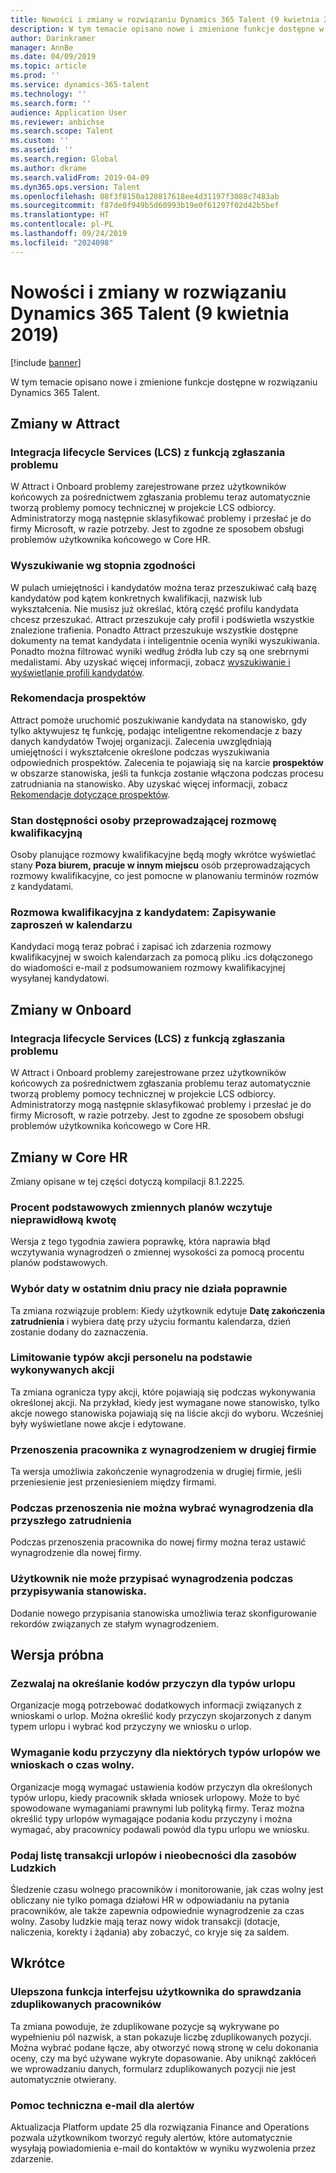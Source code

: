 ```yaml
---
title: Nowości i zmiany w rozwiązaniu Dynamics 365 Talent (9 kwietnia 2019)
description: W tym temacie opisano nowe i zmienione funkcje dostępne w rozwiązaniu Microsoft Dynamics 365 Talent.
author: Darinkramer
manager: AnnBe
ms.date: 04/09/2019
ms.topic: article
ms.prod: ''
ms.service: dynamics-365-talent
ms.technology: ''
ms.search.form: ''
audience: Application User
ms.reviewer: anbichse
ms.search.scope: Talent
ms.custom: ''
ms.assetid: ''
ms.search.region: Global
ms.author: dkrame
ms.search.validFrom: 2019-04-09
ms.dyn365.ops.version: Talent
ms.openlocfilehash: 08f3f8150a120817618ee4d31197f3088c7483ab
ms.sourcegitcommit: f87de0f949b5d60993b19e0f61297f02d42b5bef
ms.translationtype: HT
ms.contentlocale: pl-PL
ms.lasthandoff: 09/24/2019
ms.locfileid: "2024098"
---
```

# <a name="whats-new-or-changed-in-dynamics-365-talent-april-9-2019"></a>Nowości i zmiany w rozwiązaniu Dynamics 365 Talent (9 kwietnia 2019)

[!include [banner](includes/banner.md)]

W tym temacie opisano nowe i zmienione funkcje dostępne w rozwiązaniu Dynamics 365 Talent.

## <a name="changes-in-attract"></a>Zmiany w Attract

### <a name="lifecycle-services-lcs-integration-with-report-a-problem"></a>Integracja lifecycle Services (LCS) z funkcją zgłaszania problemu
W Attract i Onboard problemy zarejestrowane przez użytkowników końcowych za pośrednictwem zgłaszania problemu teraz automatycznie tworzą problemy pomocy technicznej w projekcie LCS odbiorcy. Administratorzy mogą następnie sklasyfikować problemy i przesłać je do firmy Microsoft, w razie potrzeby. Jest to zgodne ze sposobem obsługi problemów użytkownika końcowego w Core HR.

### <a name="relevance-search"></a>Wyszukiwanie wg stopnia zgodności
W pulach umiejętności i kandydatów można teraz przeszukiwać całą bazę kandydatów pod kątem konkretnych kwalifikacji, nazwisk lub wykształcenia. Nie musisz już określać, którą część profilu kandydata chcesz przeszukać. Attract przeszukuje cały profil i podświetla wszystkie znalezione trafienia. Ponadto Attract przeszukuje wszystkie dostępne dokumenty na temat kandydata i inteligentnie ocenia wyniki wyszukiwania. Ponadto można filtrować wyniki według źródła lub czy są one srebrnymi medalistami. Aby uzyskać więcej informacji, zobacz [wyszukiwanie i wyświetlanie profili kandydatów](https://docs.microsoft.com/dynamics365/unified-operations/talent/attract-talent-pools#search-and-view-candidate-profiles).

### <a name="prospect-recommendations"></a>Rekomendacja prospektów
Attract pomoże uruchomić poszukiwanie kandydata na stanowisko, gdy tylko aktywujesz tę funkcję, podając inteligentne rekomendacje z bazy danych kandydatów Twojej organizacji. Zalecenia uwzględniają umiejętności i wykształcenie określone podczas wyszukiwania odpowiednich prospektów. Zalecenia te pojawiają się na karcie **prospektów** w obszarze stanowiska, jeśli ta funkcja zostanie włączona podczas procesu zatrudniania na stanowisko. Aby uzyskać więcej informacji, zobacz [Rekomendacje dotyczące prospektów](https://docs.microsoft.com/dynamics365/unified-operations/talent/intelligent-recommendations#prospect-recommendations).

### <a name="interviewer-availability-statuses"></a>Stan dostępności osoby przeprowadzającej rozmowę kwalifikacyjną
Osoby planujące rozmowy kwalifikacyjne będą mogły wkrótce wyświetlać stany **Poza biurem, pracuje w innym miejscu** osób przeprowadzających rozmowy kwalifikacyjne, co jest pomocne w planowaniu terminów rozmów z kandydatami.

### <a name="candidate-interview-experience-save-calendar-invites"></a>Rozmowa kwalifikacyjna z kandydatem: Zapisywanie zaproszeń w kalendarzu
Kandydaci mogą teraz pobrać i zapisać ich zdarzenia rozmowy kwalifikacyjnej w swoich kalendarzach za pomocą pliku .ics dołączonego do wiadomości e-mail z podsumowaniem rozmowy kwalifikacyjnej wysyłanej kandydatowi.

## <a name="changes-in-onboard"></a>Zmiany w Onboard

### <a name="lifecycle-services-lcs-integration-with-report-a-problem"></a>Integracja lifecycle Services (LCS) z funkcją zgłaszania problemu
W Attract i Onboard problemy zarejestrowane przez użytkowników końcowych za pośrednictwem zgłaszania problemu teraz automatycznie tworzą problemy pomocy technicznej w projekcie LCS odbiorcy. Administratorzy mogą następnie sklasyfikować problemy i przesłać je do firmy Microsoft, w razie potrzeby. Jest to zgodne ze sposobem obsługi problemów użytkownika końcowego w Core HR.

## <a name="changes-in-core-hr"></a>Zmiany w Core HR
Zmiany opisane w tej części dotyczą kompilacji 8.1.2225.

### <a name="percent-of-basis-variable-plans-load-incorrect-amount"></a>Procent podstawowych zmiennych planów wczytuje nieprawidłową kwotę
Wersja z tego tygodnia zawiera poprawkę, która naprawia błąd wczytywania wynagrodzeń o zmiennej wysokości za pomocą procentu planów podstawowych.
 
### <a name="date-picker-on-last-day-worked-doesnt-work-correctly"></a>Wybór daty w ostatnim dniu pracy nie działa poprawnie
Ta zmiana rozwiązuje problem: Kiedy użytkownik edytuje **Datę zakończenia zatrudnienia** i wybiera datę przy użyciu formantu kalendarza, dzień zostanie dodany do zaznaczenia.

###  <a name="limit-personnel-action-types-by-the-action-taken"></a>Limitowanie typów akcji personelu na podstawie wykonywanych akcji
Ta zmiana ogranicza typy akcji, które pojawiają się podczas wykonywania określonej akcji. Na przykład, kiedy jest wymagane nowe stanowisko, tylko akcje nowego stanowiska pojawiają się na liście akcji do wyboru. Wcześniej były wyświetlane nowe akcje i edytowane. 

### <a name="transferring-an-employee-with-compensation-in-a-second-legal-entity"></a>Przenoszenia pracownika z wynagrodzeniem w drugiej firmie
Ta wersja umożliwia zakończenie wynagrodzenia w drugiej firmie, jeśli przeniesienie jest przeniesieniem między firmami.

### <a name="unable-to-select-compensation-for-a-future-employment-during-a-transfer"></a>Podczas przenoszenia nie można wybrać wynagrodzenia dla przyszłego zatrudnienia
Podczas przenoszenia pracownika do nowej firmy można teraz ustawić wynagrodzenie dla nowej firmy.

### <a name="user-isnt-able-to-assign-compensation-during-position-assignment"></a>Użytkownik nie może przypisać wynagrodzenia podczas przypisywania stanowiska.
Dodanie nowego przypisania stanowiska umożliwia teraz skonfigurowanie rekordów związanych ze stałym wynagrodzeniem. 

## <a name="in-preview"></a>Wersja próbna

### <a name="allow-reason-codes-to-be-specified-on-leave-types"></a>Zezwalaj na określanie kodów przyczyn dla typów urlopu
Organizacje mogą potrzebować dodatkowych informacji związanych z wnioskami o urlop. Można określić kody przyczyn skojarzonych z danym typem urlopu i wybrać kod przyczyny we wniosku o urlop.

### <a name="require-reason-codes-for-certain-leave-types-on-time-off-requests"></a>Wymaganie kodu przyczyny dla niektórych typów urlopów we wnioskach o czas wolny.
Organizacje mogą wymagać ustawienia kodów przyczyn dla określonych typów urlopu, kiedy pracownik składa wniosek urlopowy. Może to być spowodowane wymaganiami prawnymi lub polityką firmy. Teraz można określić typy urlopów wymagające podania kodu przyczyny i można wymagać, aby pracownicy podawali powód dla typu urlopu we wniosku.

### <a name="provide-leave-and-absence-transaction-list-for-hr"></a>Podaj listę transakcji urlopów i nieobecności dla zasobów Ludzkich
Śledzenie czasu wolnego pracowników i monitorowanie, jak czas wolny jest obliczany nie tylko pomaga działowi HR w odpowiadaniu na pytania pracowników, ale także zapewnia odpowiednie wynagrodzenie za czas wolny. Zasoby ludzkie mają teraz nowy widok transakcji (dotacje, naliczenia, korekty i żądania) aby zobaczyć, co kryje się za saldem. 

## <a name="coming-soon"></a>Wkrótce

### <a name="improvements-to-the-user-interface-for-duplicate-employee-check"></a>Ulepszona funkcja interfejsu użytkownika do sprawdzania zduplikowanych pracowników
Ta zmiana powoduje, że zduplikowane pozycje są wykrywane po wypełnieniu pól nazwisk, a stan pokazuje liczbę zduplikowanych pozycji. Można wybrać podane łącze, aby otworzyć nową stronę w celu dokonania oceny, czy ma być używane wykryte dopasowanie. Aby uniknąć zakłóceń we wprowadzaniu danych, formularz zduplikowanych pozycji nie jest automatycznie otwierany.

###  <a name="email-support-for-alerts"></a>Pomoc techniczna e-mail dla alertów
Aktualizacja Platform update 25 dla rozwiązania Finance and Operations pozwala użytkownikom tworzyć reguły alertów, które automatycznie wysyłają powiadomienia e-mail do kontaktów w wyniku wyzwolenia przez zdarzenie. 
